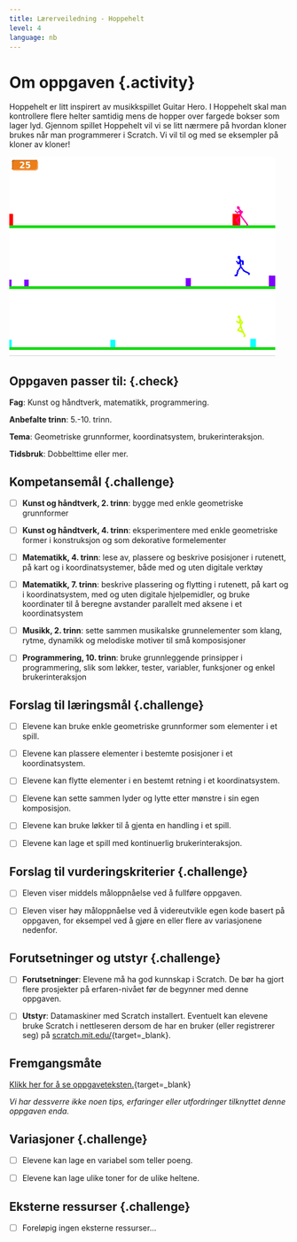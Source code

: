 ```yaml
---
title: Lærerveiledning - Hoppehelt
level: 4
language: nb
---
```


# Om oppgaven {.activity}

Hoppehelt er litt inspirert av musikkspillet Guitar Hero. I Hoppehelt skal man
kontrollere flere helter samtidig mens de hopper over fargede bokser som lager
lyd. Gjennom spillet Hoppehelt vil vi se litt nærmere på hvordan kloner brukes
når man programmerer i Scratch. Vi vil til og med se eksempler på kloner av
kloner!

![](hoppehelt.png)

## Oppgaven passer til: {.check}

 __Fag__: Kunst og håndtverk, matematikk, programmering.
 
__Anbefalte trinn__: 5.-10. trinn.

__Tema__: Geometriske grunnformer, koordinatsystem, brukerinteraksjon.

__Tidsbruk__: Dobbelttime eller mer.

## Kompetansemål {.challenge}

- [ ] __Kunst og håndtverk, 2. trinn__: bygge med enkle geometriske grunnformer

- [ ] __Kunst og håndtverk, 4. trinn__: eksperimentere med enkle geometriske
      former i konstruksjon og som dekorative formelementer

- [ ] __Matematikk, 4. trinn__: lese av, plassere og beskrive posisjoner i
      rutenett, på kart og i koordinatsystemer, både med og uten digitale
      verktøy

- [ ] __Matematikk, 7. trinn__: beskrive plassering og flytting i rutenett, på
      kart og i koordinatsystem, med og uten digitale hjelpemidler, og bruke
      koordinater til å beregne avstander parallelt med aksene i et
      koordinatsystem

- [ ] __Musikk, 2. trinn__: sette sammen musikalske grunnelementer som klang,
      rytme, dynamikk og melodiske motiver til små komposisjoner

- [ ] __Programmering, 10. trinn__: bruke grunnleggende prinsipper i
      programmering, slik som løkker, tester, variabler, funksjoner og enkel
      brukerinteraksjon

## Forslag til læringsmål {.challenge}

- [ ] Elevene kan bruke enkle geometriske grunnformer som elementer i et spill.

- [ ] Elevene kan plassere elementer i bestemte posisjoner i et koordinatsystem.

- [ ] Elevene kan flytte elementer i en bestemt retning i et koordinatsystem.

- [ ] Elevene kan sette sammen lyder og lytte etter mønstre i sin egen
      komposisjon.

- [ ] Elevene kan bruke løkker til å gjenta en handling i et spill.

- [ ] Elevene kan lage et spill med kontinuerlig brukerinteraksjon.

## Forslag til vurderingskriterier {.challenge}

- [ ] Eleven viser middels måloppnåelse ved å fullføre oppgaven.

- [ ] Eleven viser høy måloppnåelse ved å videreutvikle egen kode basert på
      oppgaven, for eksempel ved å gjøre en eller flere av variasjonene
      nedenfor.

## Forutsetninger og utstyr {.challenge}

- [ ] __Forutsetninger__: Elevene må ha god kunnskap i Scratch. De bør ha gjort
      flere prosjekter på erfaren-nivået før de begynner med denne oppgaven.

- [ ] __Utstyr__: Datamaskiner med Scratch installert. Eventuelt kan elevene
      bruke Scratch i nettleseren dersom de har en bruker (eller registrerer
      seg) på [scratch.mit.edu/](http://scratch.mit.edu/){target=_blank}.

## Fremgangsmåte

[Klikk her for å se oppgaveteksten.](../hoppehelt/hoppehelt.html){target=_blank}

_Vi har dessverre ikke noen tips, erfaringer eller utfordringer tilknyttet denne
oppgaven enda._

## Variasjoner {.challenge}

- [ ] Elevene kan lage en variabel som teller poeng.

- [ ] Elevene kan lage ulike toner for de ulike heltene.

## Eksterne ressurser {.challenge}

- [ ] Foreløpig ingen eksterne ressurser...
